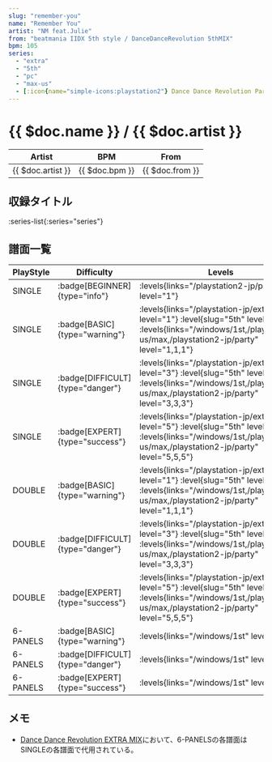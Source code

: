 ```yaml
---
slug: "remember-you"
name: "Remember You"
artist: "NM feat.Julie"
from: "beatmania IIDX 5th style / DanceDanceRevolution 5thMIX"
bpm: 105
series:
  - "extra"
  - "5th"
  - "pc"
  - "max-us"
  - [:icon{name="simple-icons:playstation2"} Dance Dance Revolution Party Collection :icon{name="flag:jp-4x3"}](/playstation2-jp/party)
---
```


# {{ $doc.name }} / {{ $doc.artist }}

|Artist|BPM|From|
|------|---|----|
|{{ $doc.artist }}|{{ $doc.bpm }}|{{ $doc.from }}|

## 収録タイトル

:series-list{:series="series"}

## 譜面一覧

|PlayStyle|Difficulty|Levels|Notes|Movie|
|---------|----------|------|-----|-----|
|SINGLE| :badge[BEGINNER]{type="info"}| :levels{links="/playstation2-jp/party" level="1"}|41/0||
|SINGLE| :badge[BASIC]{type="warning"}|<div class="field is-grouped is-grouped-multiline"> :levels{links="/playstation-jp/extra" level="1"} :level{slug="5th" level=1} :levels{links="/windows/1st,/playstation2-us/max,/playstation2-jp/party" level="1,1,1"}</div>|41/0||
|SINGLE| :badge[DIFFICULT]{type="danger"}|<div class="field is-grouped is-grouped-multiline"> :levels{links="/playstation-jp/extra" level="3"} :level{slug="5th" level=3} :levels{links="/windows/1st,/playstation2-us/max,/playstation2-jp/party" level="3,3,3"}</div>|130/0||
|SINGLE| :badge[EXPERT]{type="success"}|<div class="field is-grouped is-grouped-multiline"> :levels{links="/playstation-jp/extra" level="5"} :level{slug="5th" level=5} :levels{links="/windows/1st,/playstation2-us/max,/playstation2-jp/party" level="5,5,5"}</div>|197/0||
|DOUBLE| :badge[BASIC]{type="warning"}|<div class="field is-grouped is-grouped-multiline"> :levels{links="/playstation-jp/extra" level="1"} :level{slug="5th" level=1} :levels{links="/windows/1st,/playstation2-us/max,/playstation2-jp/party" level="1,1,1"}</div>|47/0||
|DOUBLE| :badge[DIFFICULT]{type="danger"}|<div class="field is-grouped is-grouped-multiline"> :levels{links="/playstation-jp/extra" level="3"} :level{slug="5th" level=3} :levels{links="/windows/1st,/playstation2-us/max,/playstation2-jp/party" level="3,3,3"}</div>|135/0||
|DOUBLE| :badge[EXPERT]{type="success"}|<div class="field is-grouped is-grouped-multiline"> :levels{links="/playstation-jp/extra" level="5"} :level{slug="5th" level=5} :levels{links="/windows/1st,/playstation2-us/max,/playstation2-jp/party" level="5,5,5"}</div>|198/0||
|6-PANELS| :badge[BASIC]{type="warning"}| :levels{links="/windows/1st" level="1"}|47/0||
|6-PANELS| :badge[DIFFICULT]{type="danger"}| :levels{links="/windows/1st" level="3"}|130/0||
|6-PANELS| :badge[EXPERT]{type="success"}| :levels{links="/windows/1st" level="5"}|197/0||

## メモ

- [Dance Dance Revolution EXTRA MIX](/playstation-jp/extra)において、6-PANELSの各譜面はSINGLEの各譜面で代用されている。
